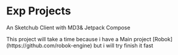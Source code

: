# Exp Projects 

<p>An Sketchub Client with MD3& Jetpack Compose</p>
<p>This project will take a time because i have a Main project [Robok](https://github.com/robok-engine)
but i will try finish it fast</p>